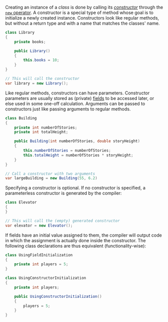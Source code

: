 Creating an instance of a _class_ is done by calling its [_constructor_][constructors] through the [`new` operator][new]. A constructor is a special type of method whose goal is to initialize a newly created instance. Constructors look like regular methods, but without a return type and with a name that matches the classes' name.

```java
class Library
{
    private books;

    public Library()
    {
        this.books = 10;
    }
}

// This will call the constructor
var library = new Library();
```

Like regular methods, constructors can have parameters. Constructor parameters are usually stored as (private) [fields][fields] to be accessed later, or else used in some one-off calculation. Arguments can be passed to constructors just like passing arguments to regular methods.

```java
class Building
{
    private int numberOfStories;
    private int totalHeight;

    public Building(int numberOfStories, double storyHeight)
    {
        this.numberOfStories = numberOfStories;
        this.totalHeight = numberOfStories * storyHeight;
    }
}

// Call a constructor with two arguments
var largeBuilding = new Building(55, 6.2)
```

Specifying a constructor is optional. If no constructor is specified, a parameterless constructor is generated by the compiler:

```java
class Elevator
{
}

// This will call the (empty) generated constructor
var elevator = new Elevator();
```

If fields have an initial value assigned to them, the compiler will output code in which the assignment is actually done inside the constructor. The following class declarations are thus equivalent (functionality-wise):

```java
class UsingFieldInitialization
{
    private int players = 5;
}

class UsingConstructorInitialization
{
    private int players;

    public UsingConstructorInitialization()
    {
        players = 5;
    }
}
```

[constructors]: https://docs.oracle.com/javase/tutorial/java/javaOO/constructors.html
[new]: https://docs.oracle.com/javase/tutorial/java/javaOO/objectcreation.html
[fields]: https://docs.oracle.com/javase/tutorial/java/javaOO/initial.html
